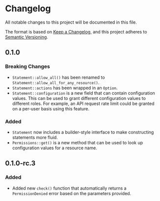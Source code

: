 # Changelog

All notable changes to this project will be documented in this file.

The format is based on [Keep a Changelog](https://keepachangelog.com/en/1.0.0/),
and this project adheres to [Semantic Versioning](https://semver.org/spec/v2.0.0.html).

## 0.1.0

### Breaking Changes

- `Statement::allow_all()` has been renamed to `Statement::allow_all_for_any_resource()`.
- `Statement::actions` has been wrapped in an `Option`.
- `Statement::configuration` is a new field that can contain configuration
  values. This can be used to grant different configuration values to different
  roles. For example, an API request rate limit could be granted on a per-user
  basis using this feature.

### Added

- `Statement` now includes a builder-style interface to make constructing statements more fluid.
- `Permissions::get()` is a new method that can be used to look up configuration
  values for a resource name.

## 0.1.0-rc.3

### Added

- Added new `check()` function that automatically returns a `PermissionDenied`
  error based on the parameters provided.

